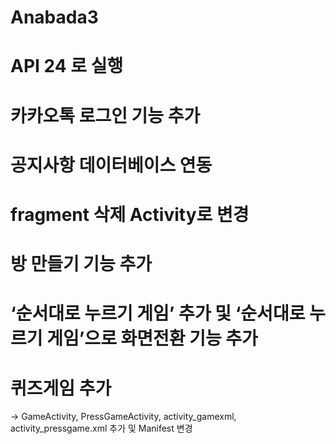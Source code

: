 # Anabada3
# API 24 로 실행
# 카카오톡 로그인 기능 추가
# 공지사항 데이터베이스 연동 
# fragment 삭제 Activity로 변경
# 방 만들기 기능 추가
# ‘순서대로 누르기 게임’ 추가 및 ‘순서대로 누르기 게임’으로 화면전환 기능 추가
# 퀴즈게임 추가
-> GameActivity, PressGameActivity, activity_gamexml, activity_pressgame.xml 추가 및 Manifest 변경